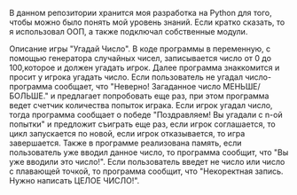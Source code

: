 В данном репозитории хранится моя разработка на Python для того, чтобы можно было понять мой уровень знаний.
Если кратко сказать, то я использовал ООП, а также подключал собственные модули.

Описание игры "Угадай Число".
В коде программы в переменную, с помощью генератора случайных чисел, записывается число от 0 до 100,которое и должен угадать игрок. Далее программа знаккомится и просит у игрока угадать число. Если пользователь не угадал число- программа сообщает, что "Неверно! Загаданное число МЕНЬШЕ/БОЛЬШЕ." и предлагает попробовать еще раз, при этом программа ведет счетчик количества попыток играка. Если игрок угадал число, тогда программа сообщает о победе "Поздравляем! Вы угадали c n-ой попытки" и предложит съиграть еще раз, если игрок соглашается, то цикл запускается по новой, если игрок отказывается, то игра завершается. 
Также в программе  реализована память, если пользователь уже вводил данное число, то программа сообщит, что "Вы уже вводили это число!". Если пользователь введет не число или число с плавающей точкой, то программа сообщит, что "Некоректная запись. Нужно написать ЦЕЛОЕ ЧИСЛО!".
